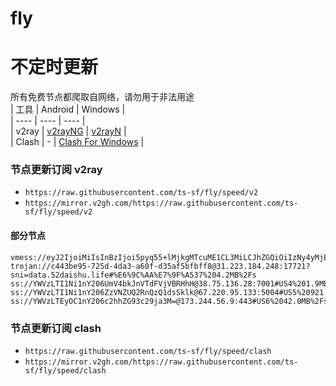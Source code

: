 # fly
# 不定时更新
所有免费节点都爬取自网络，请勿用于非法用途  
|  工具  | Android  | Windows  |  
|  ----  | ----   | ----  |  
| v2ray  | [v2rayNG](https://github.com/2dust/v2rayNG/releases) | [v2rayN](https://github.com/2dust/v2rayN/releases) |  
| Clash  | - | [Clash For Windows](https://github.com/2dust/clashN/releases) | 
  
### 节点更新订阅  v2ray
- `https://raw.githubusercontent.com/ts-sf/fly/speed/v2`  
- `https://mirror.v2gh.com/https://raw.githubusercontent.com/ts-sf/fly/speed/v2`  

#### 部分节点  
``` 
vmess://eyJ2IjoiMiIsInBzIjoi5pyq55+lMjkgMTcuME1CL3MiLCJhZGQiOiIzNy4yMjEuMTI1LjE1OSIsInBvcnQiOiIzMzk0MCIsImlkIjoiMzUzZTA3ODctNzFiYy00NDJkLTljOWQtOTAyZjkwMzU5ZWI1IiwiYWlkIjoiMCIsInNjeSI6ImF1dG8iLCJuZXQiOiJ0Y3AiLCJ0eXBlIjoibm9uZSIsImhvc3QiOiIiLCJwYXRoIjoiIiwidGxzIjoiIiwic25pIjoiIiwidGVzdF9uYW1lIjoiMjkifQ==
trojan://c443be95-725d-4da3-a60f-d35af5bfbff8@31.223.184.248:17721?sni=data.52daishu.life#%E6%9C%AA%E7%9F%A537%204.2MB%2Fs
ss://YWVzLTI1Ni1nY206UmV4bkJnVTdFVjVBRHhH@38.75.136.28:7001#US4%201.9MB%2Fs
ss://YWVzLTI1Ni1nY206ZzVNZUQ2RnQzQ1dsSklk@67.220.95.133:5004#US5%20921.8KB%2Fs
ss://YWVzLTEyOC1nY206c2hhZG93c29ja3M=@173.244.56.9:443#US6%2042.0MB%2Fs
```
### 节点更新订阅  clash
- `https://raw.githubusercontent.com/ts-sf/fly/speed/clash`  
- `https://mirror.v2gh.com/https://raw.githubusercontent.com/ts-sf/fly/speed/clash`  


